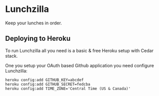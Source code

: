 # Lunchzilla

Keep your lunches in order.

## Deploying to Heroku

To run Lunchzilla all you need is a basic & free Heroku setup with Cedar stack.

One you setup your OAuth based Github application you need configure Lunchzilla:

    heroku config:add GITHUB_KEY=abcdef
    heroku config:add GITHUB_SECRET=fedcba
    heroku config:add TIME_ZONE='Central Time (US & Canada)'